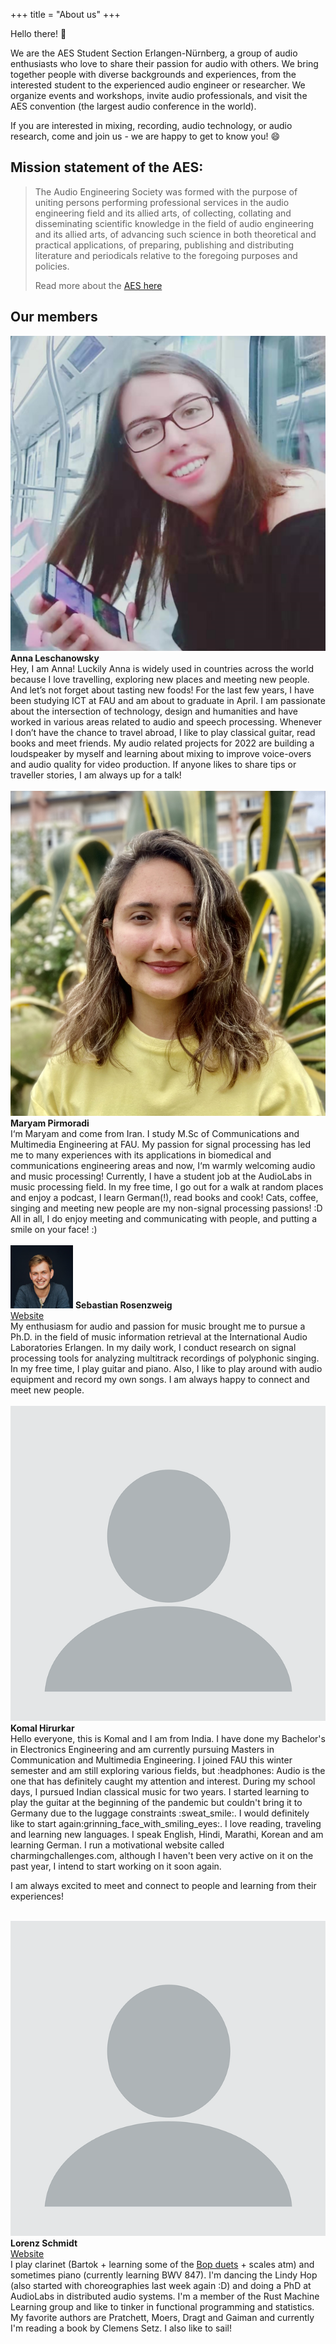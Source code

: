 +++
title = "About us"
+++

Hello there! :wave:

We are the AES Student Section Erlangen-Nürnberg, a group of audio enthusiasts who love to share their passion for audio with others. We bring together people with diverse backgrounds and experiences, from the interested student to the experienced audio engineer or researcher. We organize events and workshops, invite audio professionals, and visit the AES convention (the largest audio conference in the world).

If you are interested in mixing, recording, audio technology, or audio research, come and join us - we are happy to get to know you! :smile:

## Mission statement of the AES:

> The Audio Engineering Society was formed with the purpose of uniting persons performing professional services in the audio engineering field and its allied arts, of collecting, collating and disseminating scientific knowledge in the field of audio engineering and its allied arts, of advancing such science in both theoretical and practical applications, of preparing, publishing and distributing literature and periodicals relative to the foregoing purposes and policies.
>
> Read more about the <a href="https://aes2.org/" target="_blank">AES here</a>

## Our members
<div class="member">
    <div class="profile">
        <img src="/annaleschanowsky.jpg" />
        <b>Anna Leschanowsky</b><br />
        <a href="#"></a>
    </div>
    <span>
    Hey, I am Anna! Luckily Anna is widely used in countries across the world because I love travelling, exploring new places and meeting new people. And let’s not forget about tasting new foods! For the last few years, I have been studying ICT at FAU and am about to graduate in April. I am passionate about the intersection of technology, design and humanities and have worked in various areas related to audio and speech processing. Whenever I don’t have the chance to travel abroad, I like to play classical guitar, read books and meet friends. My audio related projects for 2022 are building a loudspeaker by myself and learning about mixing to improve voice-overs and audio quality for video production.
If anyone likes to share tips or traveller stories, I am always up for a talk!
    </span>
</div>
<br>
<div class="member">
    <div class="profile">
        <img src="/maryampirmoradi.jpg" />
        <b>Maryam Pirmoradi</b><br />
        <a href="#"></a>
    </div>
    <span>
    I‘m Maryam and come from Iran. I study M.Sc of Communications and Multimedia Engineering at FAU. My passion for signal processing has led me to many experiences with its applications in biomedical and communications engineering areas and now, I‘m warmly welcoming audio and music processing! Currently, I have a student job at the AudioLabs in music processing field.
    In my free time, I go out for a walk at random places and enjoy a podcast, I learn German(!), read books and cook! Cats, coffee, singing and meeting new people are my non-signal processing passions! :D
    All in all, I do enjoy meeting and communicating with people, and putting a smile on your face! :)
    </span>
</div>
<br>
<div class="member">
    <div class="profile">
        <img src="/sebastianrosenzweig.jpg" width=100/>
        <b>Sebastian Rosenzweig</b><br />
        <a href="https://www.audiolabs-erlangen.de/fau/assistant/rosenzweig">Website</a>
    </div>
    <span>
        My enthusiasm for audio and passion for music brought me to pursue a Ph.D. in the field of music information retrieval at the International Audio Laboratories Erlangen. In my daily work, I conduct research on signal processing tools for analyzing multitrack recordings of polyphonic singing. In my free time, I play guitar and piano. Also, I like to play around with audio equipment and record my own songs. I am always happy to connect and meet new people.
    </span>
</div>
<br>
<div class="member">
    <div class="profile">
        <img src="/unknown.png" />
        <b>Komal Hirurkar</b><br />
        <a href="#"></a>
    </div>
    <span>
    Hello everyone, this is Komal and I am from India. I have done my Bachelor's in Electronics Engineering and am currently pursuing Masters in Communication and Multimedia Engineering. I joined FAU this winter semester and am still exploring various fields, but :headphones: Audio is the one that has definitely caught my attention and interest.
During my school days, I pursued Indian classical music for two years. I started learning to play the guitar at the beginning of the pandemic but couldn't bring it to Germany due to the luggage constraints :sweat_smile:. I would definitely like to start again:grinning_face_with_smiling_eyes:. I love reading, traveling and learning new languages. I speak English, Hindi, Marathi, Korean and am learning German. I run a motivational website called charmingchallenges.com, although I haven't been very active on it on the past year, I intend to start working on it soon again.

I am always excited to meet and connect to people and learning from their experiences!
    </span>
</div>
<br>
<div class="member">
    <div class="profile">
        <img src="/unknown.png" />
        <b>Lorenz Schmidt</b><br />
        <a href="https://www.audiolabs-erlangen.de/fau/assistant/lschmidt">Website</a>
    </div>
    <span>
        I play clarinet (Bartok + learning some of the <a href="https://www.amazon.com/Duets-Complete-Including-Vol-I-II-III/dp/B001ANVT10">Bop duets</a> + scales atm) and sometimes piano (currently learning BWV 847). I'm dancing the Lindy Hop (also started with choreographies last week again :D) and doing a PhD at AudioLabs in distributed audio systems. I'm a member of the Rust Machine Learning group and like to tinker in functional programming and statistics. My favorite authors are Pratchett, Moers, Dragt and Gaiman and currently I'm reading a book by Clemens Setz. I also like to sail!
    </span>
</div>
